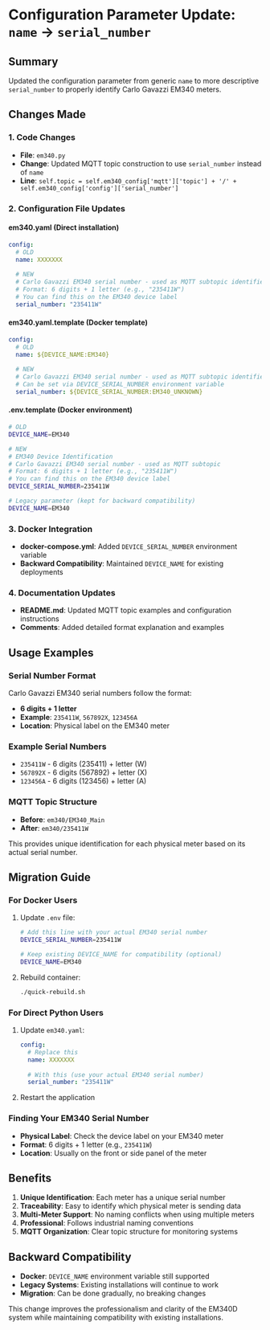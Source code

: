 # Configuration Parameter Update: `name` → `serial_number`

## Summary
Updated the configuration parameter from generic `name` to more descriptive `serial_number` to properly identify Carlo Gavazzi EM340 meters.

## Changes Made

### 1. **Code Changes**
- **File**: `em340.py`
- **Change**: Updated MQTT topic construction to use `serial_number` instead of `name`
- **Line**: `self.topic = self.em340_config['mqtt']['topic'] + '/' + self.em340_config['config']['serial_number']`

### 2. **Configuration File Updates**

#### **em340.yaml** (Direct installation)
```yaml
config:
  # OLD
  name: XXXXXXX
  
  # NEW  
  # Carlo Gavazzi EM340 serial number - used as MQTT subtopic identifier
  # Format: 6 digits + 1 letter (e.g., "235411W")
  # You can find this on the EM340 device label
  serial_number: "235411W"
```

#### **em340.yaml.template** (Docker template)
```yaml
config:
  # OLD
  name: ${DEVICE_NAME:EM340}
  
  # NEW
  # Carlo Gavazzi EM340 serial number - used as MQTT subtopic identifier
  # Can be set via DEVICE_SERIAL_NUMBER environment variable
  serial_number: ${DEVICE_SERIAL_NUMBER:EM340_UNKNOWN}
```

#### **.env.template** (Docker environment)
```bash
# OLD
DEVICE_NAME=EM340

# NEW
# EM340 Device Identification
# Carlo Gavazzi EM340 serial number - used as MQTT subtopic
# Format: 6 digits + 1 letter (e.g., "235411W")
# You can find this on the EM340 device label
DEVICE_SERIAL_NUMBER=235411W

# Legacy parameter (kept for backward compatibility)
DEVICE_NAME=EM340
```

### 3. **Docker Integration**
- **docker-compose.yml**: Added `DEVICE_SERIAL_NUMBER` environment variable
- **Backward Compatibility**: Maintained `DEVICE_NAME` for existing deployments

### 4. **Documentation Updates**
- **README.md**: Updated MQTT topic examples and configuration instructions
- **Comments**: Added detailed format explanation and examples

## Usage Examples

### **Serial Number Format**
Carlo Gavazzi EM340 serial numbers follow the format:
- **6 digits + 1 letter**
- **Example**: `235411W`, `567892X`, `123456A`
- **Location**: Physical label on the EM340 meter

### **Example Serial Numbers**
- `235411W` - 6 digits (235411) + letter (W)
- `567892X` - 6 digits (567892) + letter (X)  
- `123456A` - 6 digits (123456) + letter (A)

### **MQTT Topic Structure**
- **Before**: `em340/EM340_Main`
- **After**: `em340/235411W`

This provides unique identification for each physical meter based on its actual serial number.

## Migration Guide

### **For Docker Users**
1. Update `.env` file:
   ```bash
   # Add this line with your actual EM340 serial number
   DEVICE_SERIAL_NUMBER=235411W
   
   # Keep existing DEVICE_NAME for compatibility (optional)
   DEVICE_NAME=EM340
   ```

2. Rebuild container:
   ```bash
   ./quick-rebuild.sh
   ```

### **For Direct Python Users**
1. Update `em340.yaml`:
   ```yaml
   config:
     # Replace this
     name: XXXXXXX
     
     # With this (use your actual EM340 serial number)
     serial_number: "235411W"
   ```

2. Restart the application

### **Finding Your EM340 Serial Number**
- **Physical Label**: Check the device label on your EM340 meter
- **Format**: 6 digits + 1 letter (e.g., `235411W`)
- **Location**: Usually on the front or side panel of the meter

## Benefits

1. **Unique Identification**: Each meter has a unique serial number
2. **Traceability**: Easy to identify which physical meter is sending data
3. **Multi-Meter Support**: No naming conflicts when using multiple meters
4. **Professional**: Follows industrial naming conventions
5. **MQTT Organization**: Clear topic structure for monitoring systems

## Backward Compatibility

- **Docker**: `DEVICE_NAME` environment variable still supported
- **Legacy Systems**: Existing installations will continue to work
- **Migration**: Can be done gradually, no breaking changes

This change improves the professionalism and clarity of the EM340D system while maintaining compatibility with existing installations.
